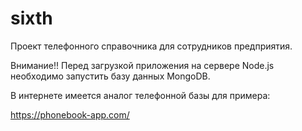 # sixth
Проект телефонного справочника для сотрудников предприятия.

Внимание!! Перед загрузкой приложения на сервере Node.js необходимо запустить базу данных MongoDB.

В интернете имеется аналог телефонной базы для примера:

https://phonebook-app.com/
